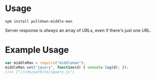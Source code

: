 # Usage

```
npm install pulldown-middle-man
```

Server response is _always_ an array of URLs, even if there's just one URL.

# Example Usage

```js
var middleMan = require("middleman");
middleMan.set("jquery", function(d) { console.log(d); });
//=> ["//cdn/path/to/jquery.js"]
```
